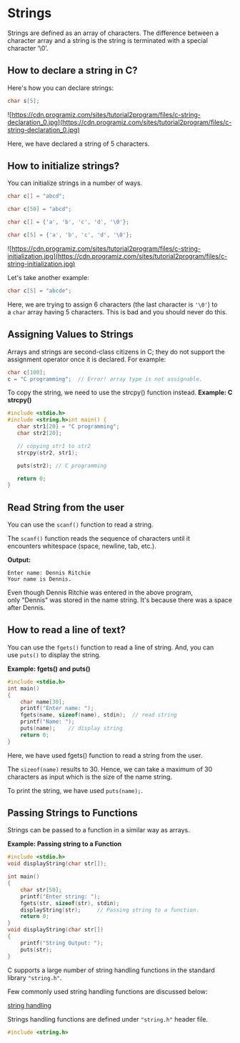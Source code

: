 # Strings

Strings are defined as an array of characters. The difference between a character array and a string is the string is terminated with a special character ‘\0’.

## How to declare a string in C?

Here's how you can declare strings:

```c
char s[5];
```

![https://cdn.programiz.com/sites/tutorial2program/files/c-string-declaration_0.jpg](https://cdn.programiz.com/sites/tutorial2program/files/c-string-declaration_0.jpg)

Here, we have declared a string of 5 characters.

## How to initialize strings?

You can initialize strings in a number of ways.

```c
char c[] = "abcd";

char c[50] = "abcd";

char c[] = {'a', 'b', 'c', 'd', '\0'};

char c[5] = {'a', 'b', 'c', 'd', '\0'};
```

![https://cdn.programiz.com/sites/tutorial2program/files/c-string-initialization.jpg](https://cdn.programiz.com/sites/tutorial2program/files/c-string-initialization.jpg)

Let's take another example:

```c
char c[5] = "abcde";
```

Here, we are trying to assign 6 characters (the last character is `'\0'`) to a `char` array having 5 characters. This is bad and you should never do this.

## Assigning Values to Strings

Arrays and strings are second-class citizens in C; they do not support the assignment operator once it is declared. For example:

```c
char c[100];
c = "C programming";  // Error! array type is not assignable.
```

To copy the string, we need to use the strcpy() function instead. **Example: C strcpy()**

```c
#include <stdio.h>
#include <string.h>int main() {
   char str1[20] = "C programming";
   char str2[20];

   // copying str1 to str2
   strcpy(str2, str1);

   puts(str2); // C programming

   return 0;
}
```

## Read String from the user

You can use the `scanf()` function to read a string.

The `scanf()` function reads the sequence of characters until it encounters whitespace (space, newline, tab, etc.).

**Output:**

```
Enter name: Dennis Ritchie
Your name is Dennis.
```

Even though Dennis Ritchie was entered in the above program, only "Dennis" was stored in the name string. It's because there was a space after Dennis.

## **How to read a line of text?**

You can use the `fgets()` function to read a line of string. And, you can use `puts()` to display the string.

**Example: fgets() and puts()**

```c
#include <stdio.h>
int main()
{
    char name[30];
    printf("Enter name: ");
    fgets(name, sizeof(name), stdin);  // read string
    printf("Name: ");
    puts(name);    // display string
    return 0;
}
```

Here, we have used fgets() function to read a string from the user.

The `sizeof(name)` results to 30. Hence, we can take a maximum of 30 characters as input which is the size of the name string.

To print the string, we have used `puts(name);`.

## Passing Strings to Functions

Strings can be passed to a function in a similar way as arrays. 

**Example: Passing string to a Function**

```c
#include <stdio.h>
void displayString(char str[]);

int main()
{
    char str[50];
    printf("Enter string: ");
    fgets(str, sizeof(str), stdin);             
    displayString(str);     // Passing string to a function.    
    return 0;
}
void displayString(char str[])
{
    printf("String Output: ");
    puts(str);
}
```

C supports a large number of string handling functions in the standard library `"string.h"`.

Few commonly used string handling functions are discussed below:

[string handling](Strings%207b4590f6b53c49dba27333a5fd7c1f2c/string%20handling%207960b7a2f3b4454c82dc04ce959441b4.csv)

Strings handling functions are defined under `"string.h"` header file.

```c
#include <string.h>
```